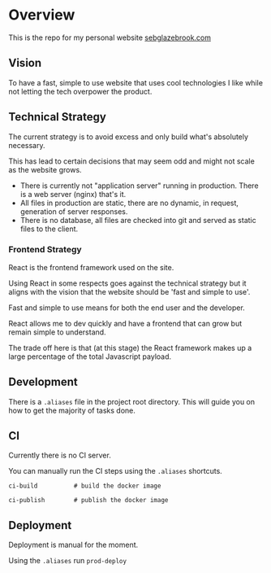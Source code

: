 # Overview

This is the repo for my personal website [sebglazebrook.com](sebglazebrook.com)

## Vision

To have a fast, simple to use website that uses cool technologies I like while not letting the tech overpower the product.

## Technical Strategy

The current strategy is to avoid excess and only build what's absolutely necessary.

This has lead to certain decisions that may seem odd and might not scale as the website grows.

- There is currently not "application server" running in production. There is a web server (nginx) that's it.
- All files in production are static, there are no dynamic, in request, generation of server responses.
- There is no database, all files are checked into git and served as static files to the client.

### Frontend Strategy

React is the frontend framework used on the site.

Using React in some respects goes against the technical strategy but it aligns with the vision that the website should be 'fast and simple to use'.

Fast and simple to use means for both the end user and the developer.

React allows me to dev quickly and have a frontend that can grow but remain simple to understand.

The trade off here is that (at this stage) the React framework makes up a large percentage of the total Javascript payload.

## Development

There is a `.aliases` file in the project root directory. This will guide you on how to get the majority of tasks done.

## CI

Currently there is no CI server.

You can manually run the CI steps using the `.aliases` shortcuts.

```
ci-build          # build the docker image

ci-publish        # publish the docker image
```

## Deployment

Deployment is manual for the moment.

Using the `.aliases` run `prod-deploy`
